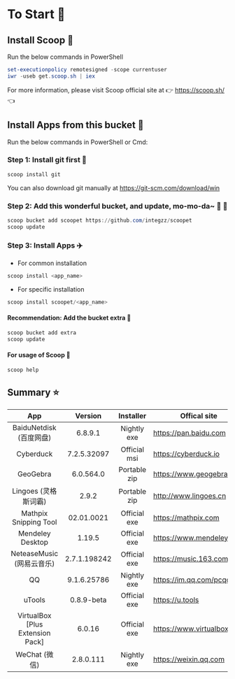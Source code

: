 # To Start 🏃

## Install Scoop 🚴

Run the below commands in PowerShell

``` powershell
set-executionpolicy remotesigned -scope currentuser
iwr -useb get.scoop.sh | iex
```

For more information, please visit Scoop official site at 👉 https://scoop.sh/ 👈

## Install Apps from this bucket 🚗

Run the below commands in PowerShell or Cmd:

### Step 1: Install git first 🎫

```powershell
scoop install git
```

You can also download git manually at https://git-scm.com/download/win

### Step 2: Add this wonderful bucket, and update, mo-mo-da~ 💋 🚅

```powershell
scoop bucket add scoopet https://github.com/integzz/scoopet
scoop update
```

###  Step 3: Install Apps ✈️

- For common installation

``` powershell
scoop install <app_name>
```

- For specific installation

```powershell
scoop install scoopet/<app_name>
```

#### Recommendation: Add the bucket extra 💯

``` powershell
scoop bucket add extra
scoop update
```

#### For usage of Scoop 📖

```powershell
scoop help
```

## Summary ⭐️

|               App                |   Version    |  Installer   | Offical site               |
| :------------------------------: | :----------: | :----------: | -------------------------- |
|     BaiduNetdisk  (百度网盘)     |   6.8.9.1    | Nightly exe  | https://pan.baidu.com      |
|            Cyberduck             | 7.2.5.32097  | Official msi | https://cyberduck.io       |
|             GeoGebra             |  6.0.564.0   | Portable zip | https://www.geogebra.org   |
|       Lingoes (灵格斯词霸)       |    2.9.2     | Portable zip | http://www.lingoes.cn      |
|      Mathpix Snipping Tool       |  02.01.0021  | Official exe | https://mathpix.com        |
|         Mendeley Desktop         |    1.19.5    | Official exe | https://www.mendeley.com   |
|    NeteaseMusic  (网易云音乐)    | 2.7.1.198242 | Official exe | https://music.163.com      |
|                QQ                | 9.1.6.25786  | Nightly exe  | https://im.qq.com/pcqq     |
|              uTools              |  0.8.9-beta  | Official exe | https://u.tools            |
| VirtualBox [Plus Extension Pack] |    6.0.16    | Official exe | https://www.virtualbox.org |
|          WeChat  (微信)          |  2.8.0.111   | Nightly exe  | https://weixin.qq.com      |
